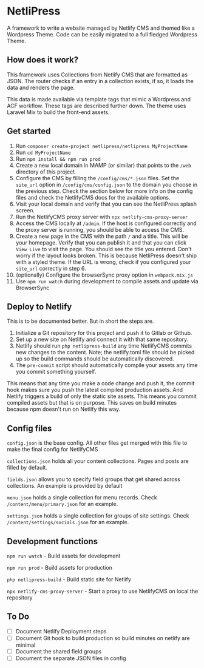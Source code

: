 # NetliPress

A framework to write a website managed by Netlify CMS and themed like a Wordpress Theme. Code can be easily migrated to
a full fledged Wordpress Theme.

## How does it work?

This framework uses Collections from Netlify CMS that are formatted as JSON. The router checks if an entry in a
collection exists, if so, it loads the data and renders the page.

This data is made available via template tags that mimic a Wordpress and ACF workflow. These tags are described further
down. The theme uses Laravel Mix to build the front-end assets.

## Get started

1. Run `composer create-project netlipress/netlipress MyProjectName`
2. Run `cd MyProjectName`
3. Run `npm install && npm run prod`
5. Create a new local domain in MAMP (or similar) that points to the `/web` directory of this project
6. Configure the CMS by filling the `/config/cms/*.json` files. Set the `site_url` option in `/config/cms/config.json`
   to the domain you choose in the previous step. Check the section below for more info on the config files and check
   the NetlifyCMS docs for the available options.
7. Visit your local domain and verify that you can see the NetliPress splash screen.
8. Run the NetlifyCMS proxy server with `npx netlify-cms-proxy-server`
9. Access the CMS locally at `/admin`. If the host is configured correctly and the proxy server is running, you should
   be able to access the CMS.
10. Create a new page in the CMS with the path `/` and a title. This will be your homepage. Verify that you can publish
    it and that you can click `View Live` to visit the page. You should see the title you entered. Don't worry if the
    layout looks broken. This is because NetliPress doesn't ship with a styled theme. If the URL is wrong, check if you
    configured your `site_url` correctly in step 6.
11. (optionally) Configure the browserSync proxy option in `webpack.mix.js`
12. Use `npm run watch` during development to compile assets and update via BrowserSync

## Deploy to Netlify

This is to be documented better. But in short the steps are.

1. Initialize a Git repository for this project and push it to Gitlab or Github.
2. Set up a new site on Netlify and connect it with that same repository.
3. Netlify should run `php netlipress-build` any time NetlifyCMS commits new changes to the content. Note; the
   netlify.toml file should be picked up so the build commands should be automatically discovered.
4. The `pre-commit` script should automatically compile your assets any time you commit something yourself.

This means that any time you make a code change and push it, the commit hook makes sure you push the latest compiled
production assets. And Netlify triggers a build of only the static site assets. This means you commit compiled assets
but that is on purpose. This saves on build minutes because npm doesn't run on Netlify this way.

## Config files

`config.json` is the base config. All other files get merged with this file to make the final config for NetlifyCMS

`collections.json` holds all your content collections. Pages and posts are filled by default.

`fields.json` allows you to specify field groups that get shared across collections. An example is provided by default

`menu.json` holds a single collection for menu records. Check `/content/menu/primary.json` for an example.

`settings.json` holds a single collection for groups of site settings. Check `/content/settings/socials.json` for an
example.

## Development functions

`npm run watch` - Build assets for development

`npm run prod` - Build assets for production

`php netlipress-build` - Build static site for Netlify

`npx netlify-cms-proxy-server` - Start a proxy to use NetlifyCMS on local the repository

## To Do

- [ ] Document Netlify Deployment steps
- [ ] Document Git hook to build production so build minutes on netlify are minimal
- [ ] Document the shared field groups
- [ ] Document the separate JSON files in config
